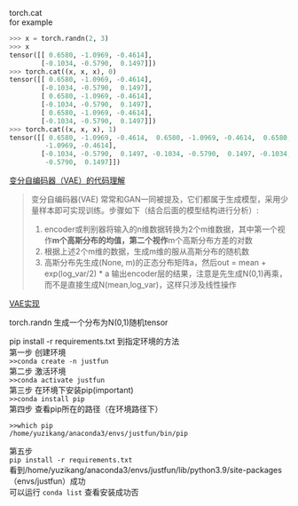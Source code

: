 torch.cat  
for example  
```python
>>> x = torch.randn(2, 3)
>>> x
tensor([[ 0.6580, -1.0969, -0.4614],
        [-0.1034, -0.5790,  0.1497]])
>>> torch.cat((x, x, x), 0)
tensor([[ 0.6580, -1.0969, -0.4614],
        [-0.1034, -0.5790,  0.1497],
        [ 0.6580, -1.0969, -0.4614],
        [-0.1034, -0.5790,  0.1497],
        [ 0.6580, -1.0969, -0.4614],
        [-0.1034, -0.5790,  0.1497]])
>>> torch.cat((x, x, x), 1)
tensor([[ 0.6580, -1.0969, -0.4614,  0.6580, -1.0969, -0.4614,  0.6580,
         -1.0969, -0.4614],
        [-0.1034, -0.5790,  0.1497, -0.1034, -0.5790,  0.1497, -0.1034,
         -0.5790,  0.1497]])
```
[变分自编码器（VAE）的代码理解](https://blog.csdn.net/B_C_Wang/article/details/74908408?utm_medium=distribute.pc_relevant.none-task-blog-2~default~baidujs_title~default-0.no_search_link&spm=1001.2101.3001.4242)  
> 变分自编码器(VAE) 常常和GAN一同被提及，它们都属于生成模型，采用少量样本即可实现训练。步骤如下（结合后面的模型结构进行分析）:
>1. encoder或判别器将输入的n维数据转换为2个m维数据，其中第一个视作**m个高斯分布的均值，第二个视作**m个高斯分布方差的对数
>2. 根据上述2个m维的数据，生成m维的服从高斯分布的随机数
>3. 高斯分布先生成(None, m)的正态分布矩阵a，然后out = mean + exp(log_var/2) * a 输出encoder层的结果，注意是先生成N(0,1)再乘，而不是直接生成N(mean,log_var)，这样只涉及线性操作   

[VAE实现](https://blog.csdn.net/jackytintin/article/details/53641885)  

torch.randn 生成一个分布为N(0,1)随机tensor  

pip install -r requirements.txt 到指定环境的方法  
第一步 创建环境  
`>>conda create -n justfun`  
第二步 激活环境  
`>>conda activate justfun`  
第三步 在环境下安装pip(important)   
`>>conda install pip`  
第四步 查看pip所在的路径（在环境路径下）  
```
>>which pip
/home/yuzikang/anaconda3/envs/justfun/bin/pip
```  
第五步   
`pip install -r requirements.txt`  
看到/home/yuzikang/anaconda3/envs/justfun/lib/python3.9/site-packages （envs/justfun）成功   
可以运行 `conda list` 查看安装成功否   
